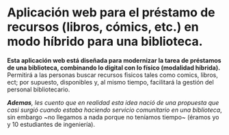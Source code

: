 # **Aplicación web para el préstamo de recursos (libros, cómics, etc.) en modo híbrido para una biblioteca.**

**Esta aplicación web está diseñada para modernizar la tarea de préstamos de una biblioteca, combinando lo 
digital con lo físico (modalidad híbrida).** Permitirá a las personas buscar recursos fisicos tales como comics, libros, ect; por supuesto,  disponibles y, al mismo tiempo, 
facilitará la gestión del personal bibliotecario.

_**Ademas**, les cuento que en realidad esta idea nació de una propuesta que casi surgió cuando estaba haciendo
servicio comunitario en una  biblioteca_, sin embargo ~no llegamos a nada porque no teníamos tiempo~ 
(éramos yo y 10 estudiantes de ingeniería).